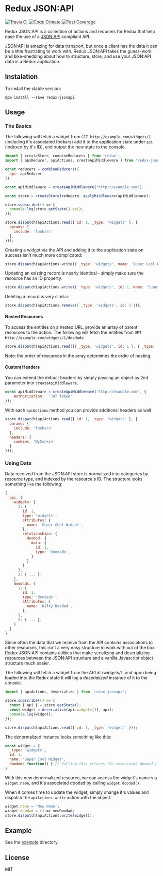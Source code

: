# Redux JSON:API

[![Travis CI](https://travis-ci.org/andyhite/redux-jsonapi.svg)](https://travis-ci.org/andyhite/redux-jsonapi)
[![Code Climate](https://codeclimate.com/github/andyhite/redux-jsonapi/badges/gpa.svg)](https://codeclimate.com/github/andyhite/redux-jsonapi)
[![Test Coverage](https://codeclimate.com/github/andyhite/redux-jsonapi/badges/coverage.svg)](https://codeclimate.com/github/andyhite/redux-jsonapi/coverage)

Redux JSON:API is a collection of actions and reducers for Redux that help ease the use of a [JSON:API](http://jsonapi.org/) compliant API.

JSON:API is amazing for data transport, but once a client has the data it can be a little frustrating to work with. Redux JSON:API takes the guess-work and bike-shedding about how to structure, store, and use your JSON:API data in a Redux application.

## Instalation

To install the stable version:

```
npm install --save redux-jsonapi
```

## Usage

### The Basics

The following will fetch a widget from `GET http://example.com/widgets/1` (including it's associated foobars) add it to the application state under `api` (indexed by it's ID), and output the new state to the console.

```js
import { createStore, combineReducers } from 'redux';
import { apiReducer, apiActions, createApiMiddleware } from 'redux-jsonapi';

const reducers = combineReducers({
  api: apiReducer
})

const apiMiddleware = createApiMiddleware('http://example.com');

const store = createStore(reducers, applyMiddleware(apiMiddleware);

store.subscribe(() => {
  console.log(store.getState().api);
});

store.dispatch(apiActions.read({ id: 1, _type: 'widgets' }, {
  params: {
    include: 'foobars'
  },
}));
```

Creating a widget via the API and adding it to the application state on success isn't much more complicated:

```js
store.dispatch(apiActions.write({ _type: 'widgets', name: 'Super Cool Widget' }));
```

Updating an existing record is nearly identical - simply make sure the resource has an ID property:

```js
store.dispatch(apiActions.write({ _type: 'widgets', id: 1, name: 'Super Cool Widget With A New Name' }));
```

Deleting a record is very similar:

```js
store.dispatch(apiActions.remove({ _type: 'widgets', id: 1 }));
```

#### Nested Resources

To access the entities on a nested URL, provide an array of parent resources to the action. The following will fetch the entities from `GET http://example.com/widgets/1/doodads`:

```js
store.dispatch(apiActions.read([{ _type: 'widgets', id: 1 }, { _type: 'doodads' }]));
```

Note: the order of resources in the array determines the order of nesting.

#### Custom Headers

You can extend the default headers by simply passing an object as 2nd parameter into `createApiMiddleware`.
```js
const apiMiddleware = createApiMiddleware('http://example.com', {
    Authorization:  'JWT Token'
});
```

With each `apiActions` method you can provide additional headers as well
```js
store.dispatch(apiActions.read({ id: 1, _type: 'widgets' }, {
  params: {
    include: 'foobars'
  },
  headers: {
    cookies: 'MyCookie'
  }
}));
```

### Using Data

Data received from the JSON:API store is normalized into categories by resource type, and indexed by the resource's ID. The structure looks something like the following:

```js
{
  api: {
    widgets: {
      1: {
        id: 1,
        type: 'widgets',
        attributes: {
          name: 'Super Cool Widget',
        },
        relationships: {
          doodad: {
            data: {
              id: 1,
              type: 'doodads',
            }
          }
        }
      },
      2: { ... },
    },
    doodads: {
      1: {
        id: 1,
        type: 'doodads',
        attributes: {
          name: 'Nifty Doodad',
        },
      },
      2: { ... },
    }
  }
}
```

Since often the data that we receive from the API contains associations to other resources, this isn't a very easy structure to work with out of the box. Redux JSON:API contains utilities that make serializing and deserializing resources between the JSON:API structure and a vanilla Javascript object structure much easier.

The following will fetch a widget from the API at /widgets/1, and upon being loaded into the Redux state it will log a *deserialized* instance of it to the console.

```js
import { apiActions, deserialize } from 'redux-jsonapi';

store.subscribe(() => {
  const { api } = store.getState();
  const widget = deserialize(api.widgets[1], api);
  console.log(widget);
});

store.dispatch(apiActions.read({ id: 1, _type: 'widgets' }));
```

The denormalized instance looks something like this:

```js
const widget = {
  _type: 'widgets',
  id: 1,
  name: 'Super Cool Widget',
  doodad: function() { // Calling this returns the associated doodad }
}
```

With this new denormalized resource, we can access the widget's name via `widget.name`, and it's associated doodad by calling `widget.doodad()`.

When it comes time to update the widget, simply change it's values and dispatch the `apiActions.write` action with the object.

```js
widget.name = 'New Name';
widget.doodad = () => newDoodad;
store.dispatch(apiActions.write(widget));
```

## Example

See the [example](https://github.com/andyhite/redux-jsonapi/tree/master/example) directory.

## License

MIT
